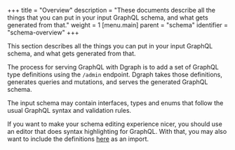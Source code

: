 +++
title = "Overview"
description = "These documents describe all the things that you can put in your input GraphQL schema, and what gets generated from that."
weight = 1
[menu.main]
    parent = "schema"
    identifier = "schema-overview"
+++

This section describes all the things you can put in your input GraphQL schema, and what gets generated from that.

The process for serving GraphQL with Dgraph is to add a set of GraphQL type definitions using the `/admin` endpoint.  Dgraph takes those definitions, generates queries and mutations, and serves the generated GraphQL schema.  

The input schema may contain interfaces, types and enums that follow the usual GraphQL syntax and validation rules. 

If you want to make your schema editing experience nicer, you should use an editor that does syntax highlighting for GraphQL.  With that, you may also want to include the definitions [here](/graphql/schema/dgraph-schema) as an import.
